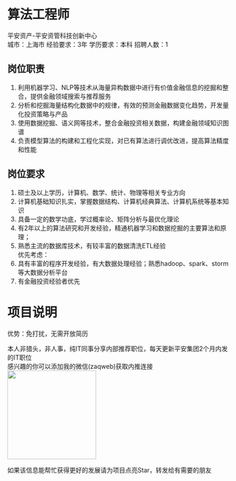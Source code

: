 # 算法工程师
平安资产-平安资管科技创新中心  
城市：上海市 经验要求：3年 学历要求：本科  招聘人数：1

## 岗位职责
1.	利用机器学习、NLP等技术从海量异构数据中进行有价值金融信息的挖掘和整合，提供金融领域搜索与推荐服务   
2.	分析和挖掘海量结构化数据中的规律，有效的预测金融数据变化趋势，开发量化投资策略与产品   
3.	使用数据挖掘、语义网等技术，整合金融投资相关数据，构建金融领域知识图谱   
4.	负责模型算法的构建和工程化实现，对已有算法进行调优改进，提高算法精度和性能

## 岗位要求
1.	硕士及以上学历，计算机、数学、统计、物理等相关专业方向   
2.	计算机基础知识扎实，掌握数据结构、计算机经典算法、计算机系统等基本知识   
3.	具备一定的数学功底，学过概率论、矩阵分析与最优化理论   
4.	有2年以上的算法研究和开发经验，精通机器学习和数据挖掘的主要算法和原理；    
5.	熟悉主流的数据库技术，有较丰富的数据清洗ETL经验   
优先考虑：   
1.	具有丰富的程序开发经验，有大数据处理经验；熟悉hadoop、spark、storm等大数据分析平台   
2.	有金融投资经验者优先

# 项目说明

优势：免打扰，无需开放简历

本人非猎头，非人事，纯IT同事分享内部推荐职位，每天更新平安集团2个月内发的IT职位  
感兴趣的你可以添加我的微信(zaqweb)获取内推连接  
<img src="https://github.com/zaqweb/PA-IT-JOBS/blob/master/WechatICode.jpeg"  height="200" width="200">

如果该信息能帮忙获得更好的发展请为项目点亮Star，转发给有需要的朋友




